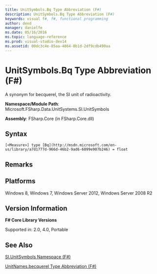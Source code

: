```yaml
---
title: UnitSymbols.Bq Type Abbreviation (F#)
description: UnitSymbols.Bq Type Abbreviation (F#)
keywords: visual f#, f#, functional programming
author: dend
manager: danielfe
ms.date: 05/16/2016
ms.topic: language-reference
ms.prod: visual-studio-dev14
ms.assetid: 00dc3c4e-85aa-4864-8b1d-2df9cdb490aa 
---
```


# UnitSymbols.Bq Type Abbreviation (F#)

A synonym for becquerel, the SI unit of radioactivity.

**Namespace/Module Path**: Microsoft.FSharp.Data.UnitSystems.SI.UnitSymbols

**Assembly**: FSharp.Core (in FSharp.Core.dll)


## Syntax

```
[<Measure>] type [Bq](http://msdn.microsoft.com/en-us/library/a7d1777d-966d-46b2-9ad6-6099e907b246) = float
```

## Remarks

## Platforms
Windows 8, Windows 7, Windows Server 2012, Windows Server 2008 R2


## Version Information
**F# Core Library Versions**

Supported in: 2.0, 4.0, Portable




## See Also
[SI.UnitSymbols Namespace &#40;F&#35;&#41;](SI.UnitSymbols-Namespace-%5BFSharp%5D.md)

[UnitNames.becquerel Type Abbreviation &#40;F&#35;&#41;](UnitNames.becquerel-Type-Abbreviation-%5BFSharp%5D.md)

